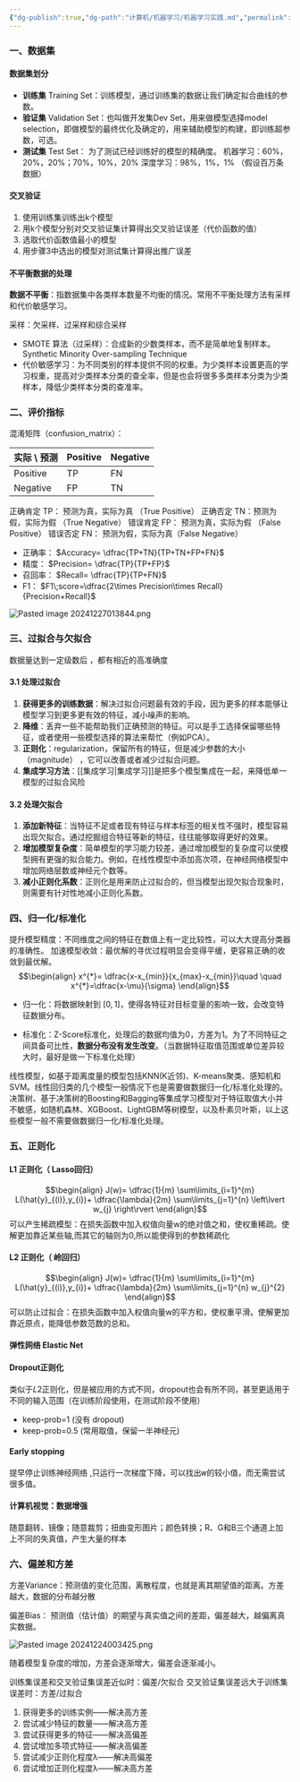 ```yaml
---
{"dg-publish":true,"dg-path":"计算机/机器学习/机器学习实践.md","permalink":"/计算机/机器学习/机器学习实践/","dgPassFrontmatter":true,"noteIcon":"","created":"2024-12-23T22:53:49.337+08:00","updated":"2025-04-17T18:50:30.933+08:00"}
---
```



### 一、数据集
#### 数据集划分
- **训练集**   Training Set：训练模型，通过训练集的数据让我们确定拟合曲线的参数。
- **验证集**   Validation Set：也叫做开发集Dev Set，用来做模型选择model selection，即做模型的最终优化及确定的，用来辅助模型的构建，即训练超参数，可选。
- **测试集**   Test Set： 为了测试已经训练好的模型的精确度。
机器学习：60%，20%，20%；70%，10%，20%
深度学习：98%，1%，1% （假设百万条数据）

#### 交叉验证
1. 使用训练集训练出k个模型
2. 用k个模型分别对交叉验证集计算得出交叉验证误差（代价函数的值）
3. 选取代价函数值最小的模型
4. 用步骤3中选出的模型对测试集计算得出推广误差
#### 不平衡数据的处理 
**数据不平衡**：指数据集中各类样本数量不均衡的情况。常用不平衡处理方法有采样和代价敏感学习。

采样：欠采样、过采样和综合采样
- SMOTE 算法（过采样）：合成新的少数类样本，而不是简单地复制样本。Synthetic Minority Over-sampling Technique
- 代价敏感学习：为不同类别的样本提供不同的权重。为少类样本设置更高的学习权重，提高对少类样本分类的查全率，但是也会将很多多类样本分类为少类样本，降低少类样本分类的查准率。
### 二、评价指标
混淆矩阵（confusion_matrix）：

| 实际 \ 预测  | Positive | Negative |
| -------- | -------- | -------- |
| Positive | TP       | FN       |
| Negative | FP       | TN       |

正确肯定 TP： 预测为真，实际为真  （True Positive）
正确否定 TN：预测为假，实际为假 （True Negative）
错误肯定 FP： 预测为真，实际为假 （False Positive）
错误否定 FN： 预测为假，实际为真（False Negative）

- 正确率：  $Accuracy= \dfrac{TP+TN}{TP+TN+FP+FN}$
- 精度： $Precision= \dfrac{TP}{TP+FP}$
- 召回率： $Recall= \dfrac{TP}{TP+FN}$
- F1：   $F1\;score=\dfrac{2\times Precision\times Recall}{Precision+Recall}$

![Pasted image 20241227013844.png](/img/user/Functional%20files/Photo%20Resources/Pasted%20image%2020241227013844.png)

### 三、过拟合与欠拟合
数据量达到一定级数后 ，都有相近的高准确度
#### 3.1 处理过拟合
1. **获得更多的训练数据**：解决过拟合问题最有效的手段，因为更多的样本能够让模型学习到更多更有效的特征，减小噪声的影响。 
2. **降维**：丢弃一些不能帮助我们正确预测的特征。可以是手工选择保留哪些特征，或者使用一些模型选择的算法来帮忙（例如PCA）。
3. **正则化**：regularization，保留所有的特征，但是减少参数的大小（magnitude） ，它可以改善或者减少过拟合问题。 
4. **集成学习方法**：[[集成学习\|集成学习]]是把多个模型集成在一起，来降低单一模型的过拟合风险
#### 3.2 处理欠拟合
1. **添加新特征**：当特征不足或者现有特征与样本标签的相关性不强时，模型容易出现欠拟合。通过挖掘组合特征等新的特征，往往能够取得更好的效果。 
2. **增加模型复杂度**：简单模型的学习能力较差，通过增加模型的复杂度可以使模型拥有更强的拟合能力。例如，在线性模型中添加高次项，在神经网络模型中增加网络层数或神经元个数等。 
3. **减小正则化系数**：正则化是用来防止过拟合的，但当模型出现欠拟合现象时，则需要有针对性地减小正则化系数。

### 四、归一化/标准化
提升模型精度：不同维度之间的特征在数值上有一定比较性，可以大大提高分类器的准确性。
加速模型收敛：最优解的寻优过程明显会变得平缓，更容易正确的收敛到最优解。
$$\begin{align}
x^{*}= \dfrac{x-x_{min}}{x_{max}-x_{min}}\quad \quad  x^{*}=\dfrac{x-\mu}{\sigma}
\end{align}$$
- 归一化：将数据映射到 $[0,1]$，使得各特征对目标变量的影响一致，会改变特征数据分布。

- 标准化：Z-Score标准化，处理后的数据均值为0，方差为1。为了不同特征之间具备可比性，**数据分布没有发生改变**。（当数据特征取值范围或单位差异较大时，最好是做一下标准化处理）

线性模型，如基于距离度量的模型包括KNN(K近邻)、K-means聚类、感知机和SVM。线性回归类的几个模型一般情况下也是需要做数据归一化/标准化处理的。
决策树、基于决策树的Boosting和Bagging等集成学习模型对于特征取值大小并不敏感，如随机森林、XGBoost、LightGBM等树模型，以及朴素贝叶斯，以上这些模型一般不需要做数据归一化/标准化处理。

### 五、正则化

#### L1 正则化（ Lasso回归）
$$\begin{align}
J(w)= \dfrac{1}{m} \sum\limits_{i=1}^{m} L(\hat{y}_{(i)},y_{i})+ \dfrac{\lambda}{2m} \sum\limits_{j=1}^{n} \left\lvert  w_{j} \right\rvert
\end{align}$$
可以产生稀疏模型：在损失函数中加入权值向量w的绝对值之和，使权重稀疏。使解更加靠近某些轴,而其它的轴则为0,所以能使得到的参数稀疏化
#### L2 正则化（ 岭回归）
$$\begin{align}
J(w)= \dfrac{1}{m} \sum\limits_{i=1}^{m} L(\hat{y}_{(i)},y_{i})+ \dfrac{\lambda}{2m} \sum\limits_{j=1}^{n} w_{j}^{2}
\end{align}$$
可以防止过拟合：在损失函数中加入权值向量w的平方和，使权重平滑。使解更加靠近原点，能降低参数范数的总和。
#### 弹性网络 Elastic Net


#### Dropout正则化 
类似于𝐿2正则化，但是被应用的方式不同，dropout也会有所不同，甚至更适用于不同的输入范围（在训练阶段使用，在测试阶段不使用）
- keep-prob=1 (没有 dropout) 
- keep-prob=0.5 (常用取值，保留一半神经元)
#### Early stopping 
提早停止训练神经网络 ,只运行一次梯度下降，可以找出𝑤的较小值，而无需尝试很多值。
#### 计算机视觉：数据增强
随意翻转、镜像；随意裁剪；扭曲变形图片；颜色转换；R、G和B三个通道上加上不同的失真值，产生大量的样本
### 六、偏差和方差
方差Variance：预测值的变化范围，离散程度，也就是离其期望值的距离。方差越大，数据的分布越分散

偏差Bias： 预测值（估计值）的期望与真实值之间的差距，偏差越大，越偏离真实数据。

![Pasted image 20241224003425.png](/img/user/Functional%20files/Photo%20Resources/Pasted%20image%2020241224003425.png)

随着模型复杂度的增加，方差会逐渐增大，偏差会逐渐减小。

训练集误差和交叉验证集误差近似时：偏差/欠拟合
交叉验证集误差远大于训练集误差时：方差/过拟合

1. 获得更多的训练实例——解决高方差 
2. 尝试减少特征的数量——解决高方差 
3. 尝试获得更多的特征——解决高偏差 
4. 尝试增加多项式特征——解决高偏差 
5. 尝试减少正则化程度λ——解决高偏差 
6. 尝试增加正则化程度λ——解决高方差

